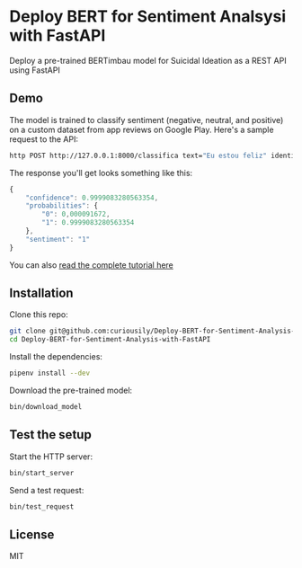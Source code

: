 # Deploy BERT for Sentiment Analsysi with FastAPI

Deploy a pre-trained BERTimbau model for Suicidal Ideation as a REST API using FastAPI

## Demo

The model is trained to classify sentiment (negative, neutral, and positive) on a custom dataset from app reviews on Google Play. Here's a sample request to the API:

```bash
http POST http://127.0.0.1:8000/classifica text="Eu estou feliz" identificador="xxxx" datetime="xxxx"
```

The response you'll get looks something like this:

```js
{
    "confidence": 0.9999083280563354,
    "probabilities": {
        "0": 0,000091672,
        "1": 0.9999083280563354
    },
    "sentiment": "1"
}
```

You can also [read the complete tutorial here](https://www.curiousily.com/posts/deploy-bert-for-sentiment-analysis-as-rest-api-using-pytorch-transformers-by-hugging-face-and-fastapi/)

## Installation

Clone this repo:

```sh
git clone git@github.com:curiousily/Deploy-BERT-for-Sentiment-Analysis-with-FastAPI.git
cd Deploy-BERT-for-Sentiment-Analysis-with-FastAPI
```

Install the dependencies:

```sh
pipenv install --dev
```

Download the pre-trained model:

```sh
bin/download_model
```

## Test the setup

Start the HTTP server:

```sh
bin/start_server
```

Send a test request:

```sh
bin/test_request
```

## License

MIT
